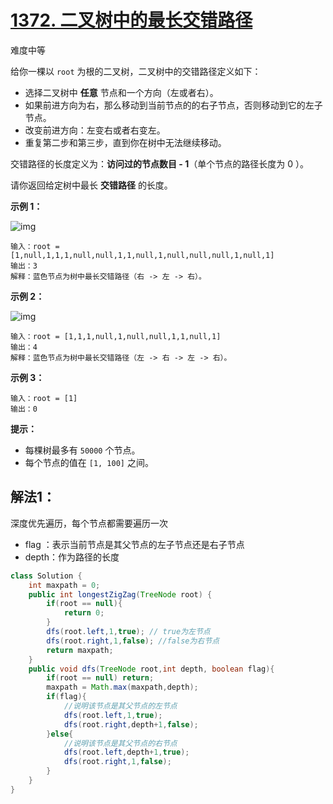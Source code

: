 # [1372. 二叉树中的最长交错路径](https://leetcode-cn.com/problems/longest-zigzag-path-in-a-binary-tree/)

难度中等

给你一棵以 `root` 为根的二叉树，二叉树中的交错路径定义如下：

- 选择二叉树中 **任意** 节点和一个方向（左或者右）。
- 如果前进方向为右，那么移动到当前节点的的右子节点，否则移动到它的左子节点。
- 改变前进方向：左变右或者右变左。
- 重复第二步和第三步，直到你在树中无法继续移动。

交错路径的长度定义为：**访问过的节点数目 - 1**（单个节点的路径长度为 0 ）。

请你返回给定树中最长 **交错路径** 的长度。

 

**示例 1：**

![img](https://assets.leetcode-cn.com/aliyun-lc-upload/uploads/2020/03/07/sample_1_1702.png)

```
输入：root = [1,null,1,1,1,null,null,1,1,null,1,null,null,null,1,null,1]
输出：3
解释：蓝色节点为树中最长交错路径（右 -> 左 -> 右）。
```

**示例 2：**

![img](https://assets.leetcode-cn.com/aliyun-lc-upload/uploads/2020/03/07/sample_2_1702.png)

```
输入：root = [1,1,1,null,1,null,null,1,1,null,1]
输出：4
解释：蓝色节点为树中最长交错路径（左 -> 右 -> 左 -> 右）。
```

**示例 3：**

```
输入：root = [1]
输出：0
```

 

**提示：**

- 每棵树最多有 `50000` 个节点。
- 每个节点的值在 `[1, 100]` 之间。

## 解法1：

深度优先遍历，每个节点都需要遍历一次

- flag ：表示当前节点是其父节点的左子节点还是右子节点
- depth：作为路径的长度

```java
class Solution {
    int maxpath = 0;
    public int longestZigZag(TreeNode root) {
        if(root == null){
            return 0;
        }
        dfs(root.left,1,true); // true为左节点
        dfs(root.right,1,false); //false为右节点
        return maxpath;
    }
    public void dfs(TreeNode root,int depth, boolean flag){
        if(root == null) return;
        maxpath = Math.max(maxpath,depth);
        if(flag){
            //说明该节点是其父节点的左节点
            dfs(root.left,1,true);
            dfs(root.right,depth+1,false);
        }else{
            //说明该节点是其父节点的右节点
            dfs(root.left,depth+1,true);
            dfs(root.right,1,false);
        }
    }
}
```

